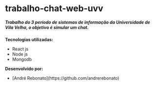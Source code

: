 # trabalho-chat-web-uvv
<h5>Trabalho do 3 período de sistemas de informação da Universidade de Vila Velha, o objetivo é simular um chat.</h5>

<b> Tecnologias utilizadas: </b>
<ul>
  <li>React js</li>
  <li>Node js</li>
  <li>Mongodb</li>
</ul>
<b> Desenvolvido por: </b>
 <ul> 
  <li>[André Rebonato](https://github.com/andrerebonato) </li>
 </ul>
